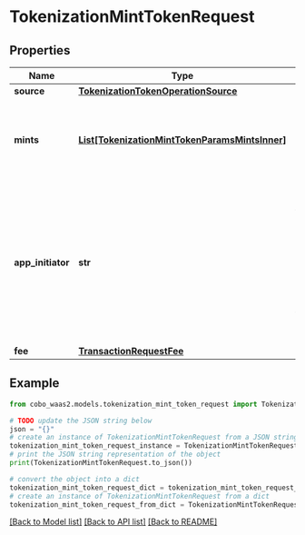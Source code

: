 # TokenizationMintTokenRequest


## Properties

Name | Type | Description | Notes
------------ | ------------- | ------------- | -------------
**source** | [**TokenizationTokenOperationSource**](TokenizationTokenOperationSource.md) |  | 
**mints** | [**List[TokenizationMintTokenParamsMintsInner]**](TokenizationMintTokenParamsMintsInner.md) | Details for each token mint, including amount and address to mint to. | 
**app_initiator** | **str** | The initiator of the tokenization activity. If you do not specify this property, the WaaS service will automatically designate the API key as the initiator. | [optional] 
**fee** | [**TransactionRequestFee**](TransactionRequestFee.md) |  | 

## Example

```python
from cobo_waas2.models.tokenization_mint_token_request import TokenizationMintTokenRequest

# TODO update the JSON string below
json = "{}"
# create an instance of TokenizationMintTokenRequest from a JSON string
tokenization_mint_token_request_instance = TokenizationMintTokenRequest.from_json(json)
# print the JSON string representation of the object
print(TokenizationMintTokenRequest.to_json())

# convert the object into a dict
tokenization_mint_token_request_dict = tokenization_mint_token_request_instance.to_dict()
# create an instance of TokenizationMintTokenRequest from a dict
tokenization_mint_token_request_from_dict = TokenizationMintTokenRequest.from_dict(tokenization_mint_token_request_dict)
```
[[Back to Model list]](../README.md#documentation-for-models) [[Back to API list]](../README.md#documentation-for-api-endpoints) [[Back to README]](../README.md)


